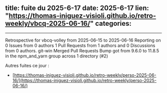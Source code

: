  
title:  fuite du 2025-6-17
date: 2025-6-17
lien: "https://thomas-iniguez-visioli.github.io/retro-weekly/vbcq-2025-06-16/"
categories:
  - 
---

Retrospective for vbcq-volley from 2025-06-15 to 2025-06-16
Reporting on 0 Issues from 0 authors
1 Pull Requests from 1 authors
and 0 Discussions from 0 authors.
git-win
Merged Pull Requests
Bump got from 9.6.0 to 11.8.5 in the npm_and_yarn group across 1 directory (#2)


Autres fuites ce jour :
- [https://thomas-iniguez-visioli.github.io/retro-weekly/perso-2025-06-16/](https://thomas-iniguez-visioli.github.io/retro-weekly/perso-2025-06-16/)
